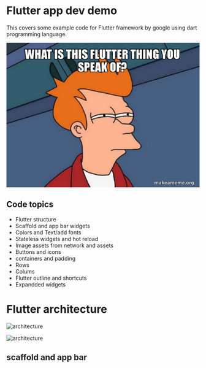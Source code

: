 
# Flutter app dev demo

This covers some example code for Flutter framework by google using dart programming language.




![Unga bunga](https://raw.githubusercontent.com/Onnesok/img_dump/main/hmm.jpg)


## Code topics

- Flutter structure
- Scaffold and app bar widgets
- Colors and Text/add fonts
- Stateless widgets and hot reload
- Image assets from network and assets
- Buttons and icons
- containers and padding
- Rows
- Colums
- Flutter outline and shortcuts
- Expandded widgets

# Flutter architecture

![architecture](https://applover.com/wp-content/uploads/2022/10/Grafika-2_-Flutter-architecture-%E2%80%93-best-practices-for-your-mobile-projects.png)

![architecture](https://static.javatpoint.com/tutorial/flutter/images/flutter-architecture.png)

## scaffold and app bar

